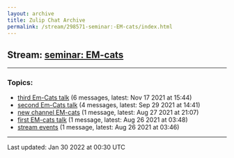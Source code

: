 ```yaml
---
layout: archive
title: Zulip Chat Archive
permalink: /stream/298571-seminar:-EM-cats/index.html
---
```


## Stream: [seminar: EM-cats](https://mattecapu.github.io/ct-zulip-archive/stream/298571-seminar:-EM-cats/index.html)
---

### Topics:

* [third Em-Cats talk](topic/third.20Em-Cats.20talk.html) (6 messages, latest: Nov 17 2021 at 15:44)
* [second Em-Cats talk](topic/second.20Em-Cats.20talk.html) (4 messages, latest: Sep 29 2021 at 14:41)
* [new channel EM-cats](topic/new.20channel.20EM-cats.html) (1 message, latest: Aug 27 2021 at 21:07)
* [first EM-cats talk](topic/first.20EM-cats.20talk.html) (1 message, latest: Aug 26 2021 at 03:48)
* [stream events](topic/stream.20events.html) (1 message, latest: Aug 26 2021 at 03:46)

<hr><p>Last updated: Jan 30 2022 at 00:30 UTC</p>